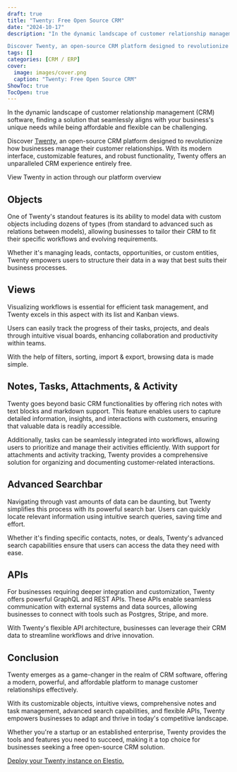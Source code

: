 ```yaml
---
draft: true
title: "Twenty: Free Open Source CRM"
date: "2024-10-17"
description: "In the dynamic landscape of customer relationship management (CRM) software, finding a solution that seamlessly aligns with your business's unique needs while being affordable and flexible can be challenging.

Discover Twenty, an open-source CRM platform designed to revolutionize how businesses manage their customer relationships. With its modern interface,"
tags: []
categories: [CRM / ERP]
cover:
  image: images/cover.png
  caption: "Twenty: Free Open Source CRM"
ShowToc: true
TocOpen: true
---
```



In the dynamic landscape of customer relationship management (CRM) software, finding a solution that seamlessly aligns with your business's unique needs while being affordable and flexible can be challenging. 

Discover [Twenty](https://elest.io/open-source/twenty?ref=blog.elest.io), an open\-source CRM platform designed to revolutionize how businesses manage their customer relationships. With its modern interface, customizable features, and robust functionality, Twenty offers an unparalleled CRM experience entirely free.



View Twenty in action through our platform overview



## Objects

One of Twenty's standout features is its ability to model data with custom objects including dozens of types (from standard to advanced such as relations between models), allowing businesses to tailor their CRM to fit their specific workflows and evolving requirements. 

Whether it's managing leads, contacts, opportunities, or custom entities, Twenty empowers users to structure their data in a way that best suits their business processes.

## Views

Visualizing workflows is essential for efficient task management, and Twenty excels in this aspect with its list and Kanban views. 

Users can easily track the progress of their tasks, projects, and deals through intuitive visual boards, enhancing collaboration and productivity within teams.

With the help of filters, sorting, import \& export, browsing data is made simple.

## Notes, Tasks, Attachments, \& Activity

Twenty goes beyond basic CRM functionalities by offering rich notes with text blocks and markdown support. This feature enables users to capture detailed information, insights, and interactions with customers, ensuring that valuable data is readily accessible. 

Additionally, tasks can be seamlessly integrated into workflows, allowing users to prioritize and manage their activities efficiently. With support for attachments and activity tracking, Twenty provides a comprehensive solution for organizing and documenting customer\-related interactions.

## Advanced Searchbar

Navigating through vast amounts of data can be daunting, but Twenty simplifies this process with its powerful search bar. Users can quickly locate relevant information using intuitive search queries, saving time and effort. 

Whether it's finding specific contacts, notes, or deals, Twenty's advanced search capabilities ensure that users can access the data they need with ease.

## APIs

For businesses requiring deeper integration and customization, Twenty offers powerful GraphQL and REST APIs. These APIs enable seamless communication with external systems and data sources, allowing businesses to connect with tools such as Postgres, Stripe, and more. 

With Twenty's flexible API architecture, businesses can leverage their CRM data to streamline workflows and drive innovation.

## Conclusion

Twenty emerges as a game\-changer in the realm of CRM software, offering a modern, powerful, and affordable platform to manage customer relationships effectively. 

With its customizable objects, intuitive views, comprehensive notes and task management, advanced search capabilities, and flexible APIs, Twenty empowers businesses to adapt and thrive in today's competitive landscape. 

Whether you're a startup or an established enterprise, Twenty provides the tools and features you need to succeed, making it a top choice for businesses seeking a free open\-source CRM solution.

[Deploy your Twenty instance on Elestio.](https://elest.io/open-source/twenty?ref=blog.elest.io)



